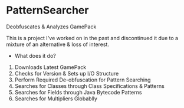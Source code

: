 # PatternSearcher
Deobfuscates &amp; Analyzes GamePack

This is a project I've worked on in the past and discontinued it due to a mixture of an alternative & loss of interest.

* What does it do?

1) Downloads Latest GamePack
2) Checks for Version & Sets up I/O Structure
3) Perform Required De-obfuscation for Pattern Searching
4) Searches for Classes through Class Specifications & Patterns
5) Searches for Fields through Java Bytecode Patterns
6) Searches for Multipliers Globablly


